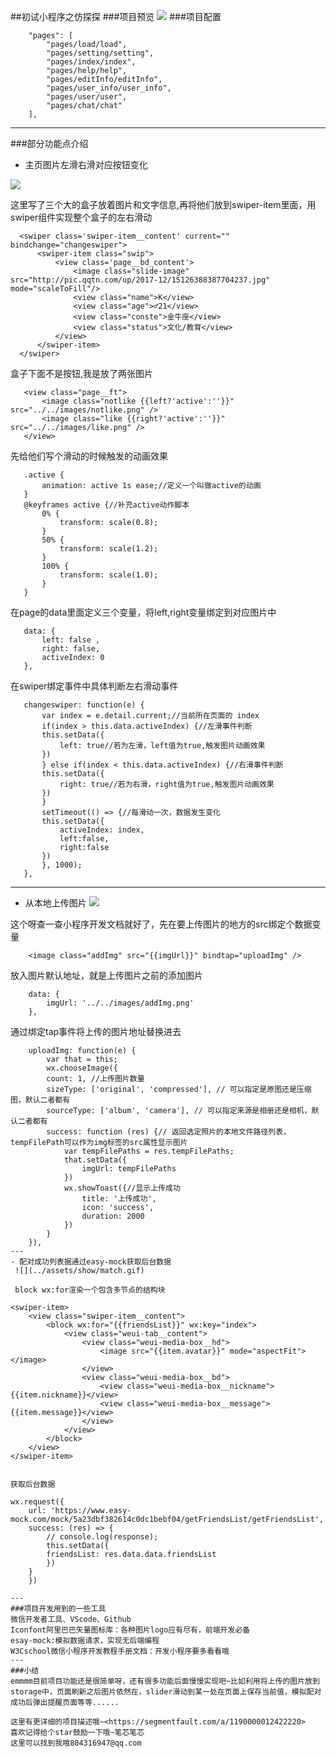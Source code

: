 ##初试小程序之仿探探
###项目预览
![](../assets/show/tantan.gif)
###项目配置
```
    "pages": [
        "pages/load/load",
        "pages/setting/setting",
        "pages/index/index",
        "pages/help/help",
        "pages/editInfo/editInfo",
        "pages/user_info/user_info",
        "pages/user/user",
        "pages/chat/chat"
    ],
  ```
  ---
  ###部分功能点介绍
  - 主页图片左滑右滑对应按钮变化

  ![](../assets/show/huadong.gif)

  这里写了三个大的盒子放着图片和文字信息,再将他们放到swiper-item里面，用swiper组件实现整个盒子的左右滑动

  ```
    <swiper class='swiper-item__content' current="" bindchange="changeswiper">
        <swiper-item class="swip">
            <view class='page__bd_content'> 
                <image class="slide-image" src="http://pic.qqtn.com/up/2017-12/15126388387704237.jpg" mode="scaleToFill"/> 
                <view class="name">K</view>
                <view class="age">♂21</view>
                <view class="conste">金牛座</view>
                <view class="status">文化/教育</view> 
            </view>
        </swiper-item>
    </swiper>
  ```

 盒子下面不是按钮,我是放了两张图片

 ```
    <view class="page__ft">
        <image class="notlike {{left?'active':''}}" src="../../images/notlike.png" />
        <image class="like {{right?'active':''}}" src="../../images/like.png" />
    </view>
 ```

 先给他们写个滑动的时候触发的动画效果

 ```
    .active {
        animation: active 1s ease;//定义一个叫做active的动画
    }
    @keyframes active {//补充active动作脚本
        0% {
            transform: scale(0.8);
        }
        50% {
            transform: scale(1.2);
        }
        100% {
            transform: scale(1.0);
        }
    }
 ```

 在page的data里面定义三个变量，将left,right变量绑定到对应图片中

 ```
    data: {
        left: false ,
        right: false,
        activeIndex: 0
    },
 ```

 在swiper绑定事件中具体判断左右滑动事件

 ```
    changeswiper: function(e) {
        var index = e.detail.current;//当前所在页面的 index
        if(index > this.data.activeIndex) {//左滑事件判断
        this.setData({
            left: true//若为左滑，left值为true,触发图片动画效果
        })
        } else if(index < this.data.activeIndex) {//右滑事件判断
        this.setData({
            right: true//若为右滑，right值为true,触发图片动画效果
        })
        }
        setTimeout(() => {//每滑动一次，数据发生变化
        this.setData({
            activeIndex: index,
            left:false,
            right:false
        })
        }, 1000);
    },
 ```
 ---
 - 从本地上传图片
 ![](../assets/show/uploadImage.gif)

 这个呀查一查小程序开发文档就好了，先在要上传图片的地方的src绑定个数据变量

```
    <image class="addImg" src="{{imgUrl}}" bindtap="uploadImg" />
```

放入图片默认地址，就是上传图片之前的添加图片

```
    data: {
        imgUrl: '../../images/addImg.png'
    },
```

通过绑定tap事件将上传的图片地址替换进去

```
    uploadImg: function(e) {
        var that = this;
        wx.chooseImage({
        count: 1, //上传图片数量
        sizeType: ['original', 'compressed'], // 可以指定是原图还是压缩图，默认二者都有
        sourceType: ['album', 'camera'], // 可以指定来源是相册还是相机，默认二者都有
        success: function (res) {// 返回选定照片的本地文件路径列表，tempFilePath可以作为img标签的src属性显示图片
            var tempFilePaths = res.tempFilePaths;
            that.setData({
                imgUrl: tempFilePaths
            })
            wx.showToast({//显示上传成功
                title: '上传成功',
                icon: 'success',
                duration: 2000
            })
        }
    }),
---
- 配对成功列表据通过easy-mock获取后台数据
 ![](../assets/show/match.gif)

 block wx:for渲染一个包含多节点的结构块

 ```
    <swiper-item>
        <view class="swiper-item__content">
            <block wx:for="{{friendsList}}" wx:key="index">
                <view class="weui-tab__content">
                    <view class="weui-media-box__hd">
                        <image src="{{item.avatar}}" mode="aspectFit"></image>
                    </view> 
                    <view class="weui-media-box__bd">
                        <view class="weui-media-box__nickname">{{item.nickname}}</view>
                        <view class="weui-media-box__message">{{item.message}}</view>
                    </view>
                </view>
            </block>
        </view>
    </swiper-item>
 ```

 获取后台数据

 ```
    wx.request({
        url: 'https://www.easy-mock.com/mock/5a23dbf382614c0dc1bebf04/getFriendsList/getFriendsList',
        success: (res) => {
            // console.log(response);
            this.setData({
            friendsList: res.data.data.friendsList
            })
        }
        })
 ```
---
 ###项目开发用到的一些工具
 微信开发者工具、VScode、Github  
Iconfont阿里巴巴矢量图标库：各种图片logo应有尽有，前端开发必备  
esay-mock:模拟数据请求，实现无后端编程  
W3Cschool微信小程序开发教程手册文档：开发小程序要多看看哦  
---
###小结
emmmm目前项目功能还是很简单呀，还有很多功能后面慢慢实现吧~比如利用将上传的图片放到storage中，页面刷新之后图片依然在，slider滑动到某一处在页面上保存当前值，模拟配对成功后弹出提醒页面等等......

这里有更详细的项目描述哦~<https://segmentfault.com/a/1190000012422220>  
喜欢记得给个star鼓励一下哦~笔芯笔芯  
这里可以找到我哦804316947@qq.com










  
